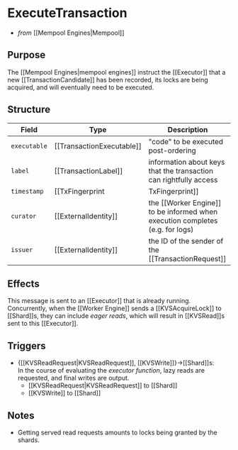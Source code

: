 # ExecuteTransaction
<!-- ANCHOR: blurb -->
* _from_ [[Mempool Engines|Mempool]]

## Purpose
The [[Mempool Engines|mempool engines]] instruct the [[Executor]] that a new
 [[TransactionCandidate]] has been recorded, its locks are being
 acquired, and will eventually need to be executed.

<!-- ANCHOR_END: blurb -->
<!-- ANCHOR: details -->

## Structure
| Field        | Type                      | Description                                                                   |
|--------------|---------------------------|-------------------------------------------------------------------------------|
| `executable` | [[TransactionExecutable]] | "code" to be executed post-ordering                                           |
| `label`      | [[TransactionLabel]]      | information about keys that the transaction can rightfully access             |
| `timestamp`  | [[TxFingerprint|TxFingerprint]]         | (partial) ordering information (sufficient for V1)                            |
| `curator`    | [[ExternalIdentity]]      | the [[Worker Engine]] to be informed when execution completes (e.g. for logs) |
| `issuer`     | [[ExternalIdentity]]      | the ID of the sender of the [[TransactionRequest]]                            |

## Effects
This message is sent to an [[Executor]] that is already running.
Concurrently, when the [[Worker Engine]] sends a [[KVSAcquireLock]] to
 [[Shard]]s, they can include *eager reads*, which will result in
 [[KVSRead]]s sent to this [[Executor]].


## Triggers
- {[[KVSReadRequest|KVSReadRequest]], [[KVSWrite]]}→[[Shard]]s:  
  In the course of evaluating the
   *executor function*,
   lazy reads are requested, and final writes are output.
  <!-- TODO: make this precise :-/ -->
  - [[KVSReadRequest|KVSReadRequest]] to [[Shard]]
  - [[KVSWrite]] to [[Shard]]
<!-- ANCHOR_END: details -->

## Notes

- Getting served read requests amounts to locks being granted by the shards.

<!-- TODO: contention footprint description -->

